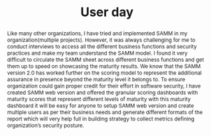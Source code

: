 ---
url: /user-day/2020/samm-dashboard/
type: user-day
title: User day
name: SAMM 2.0 Dashboard
speaker: Sathish Ashwin
image: /img/people/Sathish_Ashwin.jpg
affiliation: NCDRC India
role: Director Research and Operations
linkedin: satzzz
abstract: |
    Like many other organizations, I have tried and implemented SAMM in my organization(multiple projects). However, it was always challenging for me to conduct interviews to access all the different business functions and security practices and make my team understand the SAMM model. I found it very difficult to circulate the SAMM sheet across different business functions and get them up to speed on showcasing the maturity results. We know that the SAMM version 2.0 has worked further on the scoring model to represent the additional assurance in presence beyond the maturity level it belongs to. To ensure organization could gain proper credit for their effort in software security, I have created SAMM web version and offered the granular scoring dashboards with maturity scores that represent different levels of maturity with this maturity dashboard it will be easy for anyone to setup SAMM web version and create multiple users as per their business needs and generate different formats of the report which will very help full in building strategy to collect metrics defining organization’s security posture.
bio: |
    Sathish is Director Research and Operations at National Cyber Defence Research Centre, India focusing on threat intelligence, cyber-attacks, cyber espionage research and APT attacks. He is also the Founder of NGO The Cyber School (An initiative by World Cyber Health Organization).  His fields of research include application security, Internet of Things(IoT), Internet of Brains(IoB), malware analysis, and threat intelligence. He is mentoring start–ups, research students and new initiatives that are in the domain of Information Security. He is an active participant with various think tanks on a wide range of subjects and is a motivational speaker on leadership.
---